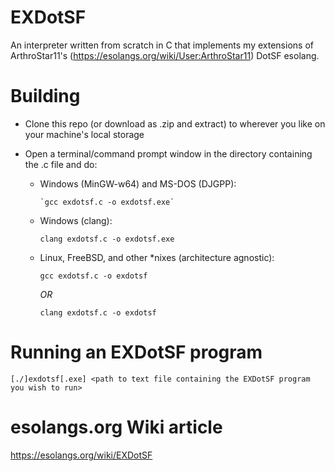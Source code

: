 # EXDotSF
An interpreter written from scratch in C that implements my extensions of ArthroStar11's (https://esolangs.org/wiki/User:ArthroStar11) DotSF esolang.

# Building
- Clone this repo (or download as .zip and extract) to wherever you like on your machine's local storage

- Open a terminal/command prompt window in the directory containing the .c file and do:

    - Windows (MinGW-w64) and MS-DOS (DJGPP):

          `gcc exdotsf.c -o exdotsf.exe`

    - Windows (clang):

         `clang exdotsf.c -o exdotsf.exe`

    - Linux, FreeBSD, and other *nixes (architecture agnostic):

         `gcc exdotsf.c -o exdotsf`

        *OR*

         `clang exdotsf.c -o exdotsf`

# Running an EXDotSF program

 `[./]exdotsf[.exe] <path to text file containing the EXDotSF program you wish to run>`

# esolangs.org Wiki article

https://esolangs.org/wiki/EXDotSF